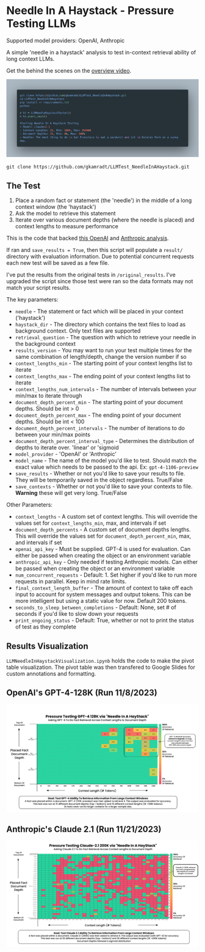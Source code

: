 # Needle In A Haystack - Pressure Testing LLMs

Supported model providers: OpenAI, Anthropic

A simple 'needle in a haystack' analysis to test in-context retrieval ability of long context LLMs.

Get the behind the scenes on the [overview video](https://youtu.be/KwRRuiCCdmc).

![GPT-4-128 Context Testing](img/NeedleHaystackCodeSnippet.png)

```
git clone https://github.com/gkamradt/LLMTest_NeedleInAHaystack.git
```

## The Test
1. Place a random fact or statement (the 'needle') in the middle of a long context window (the 'haystack')
2. Ask the model to retrieve this statement
3. Iterate over various document depths (where the needle is placed) and context lengths to measure performance

This is the code that backed [this OpenAI](https://twitter.com/GregKamradt/status/1722386725635580292) and [Anthropic analysis](https://twitter.com/GregKamradt/status/1727018183608193393).

If ran and `save_results = True`, then this script will populate a `result/` directory with evaluation information. Due to potential concurrent requests each new test will be saved as a few file.

I've put the results from the original tests in `/original_results`. I've upgraded the script since those test were ran so the data formats may not match your script results.

The key parameters:
* `needle` - The statement or fact which will be placed in your context ('haystack')
* `haystack_dir` - The directory which contains the text files to load as background context. Only text files are supported
* `retrieval_question` - The question with which to retrieve your needle in the background context
* `results_version` - You may want to run your test multiple times for the same combination of length/depth, change the version number if so
* `context_lengths_min` - The starting point of your context lengths list to iterate
* `context_lengths_max` - The ending point of your context lengths list to iterate
* `context_lengths_num_intervals` - The number of intervals between your min/max to iterate through
* `document_depth_percent_min` - The starting point of your document depths. Should be int > 0
* `document_depth_percent_max` - The ending point of your document depths. Should be int < 100
* `document_depth_percent_intervals` - The number of iterations to do between your min/max points
* `document_depth_percent_interval_type` - Determines the distribution of depths to iterate over. 'linear' or 'sigmoid
* `model_provider` - 'OpenAI' or 'Anthropic'
* `model_name` - The name of the model you'd like to test. Should match the exact value which needs to be passed to the api. Ex: `gpt-4-1106-preview`
* `save_results` - Whether or not you'd like to save your results to file. They will be temporarily saved in the object regardless. True/False
* `save_contexts` - Whether or not you'd like to save your contexts to file. **Warning** these will get very long. True/False

Other Parameters:
* `context_lengths` - A custom set of context lengths. This will override the values set for `context_lengths_min`, max, and intervals if set
* `document_depth_percents` - A custom set of document depths lengths. This will override the values set for `document_depth_percent_min`, max, and intervals if set
* `openai_api_key` - Must be supplied. GPT-4 is used for evaluation. Can either be passed when creating the object or an environment variable
* `anthropic_api_key` - Only needed if testing Anthropic models. Can either be passed when creating the object or an environment variable
* `num_concurrent_requests` - Default: 1. Set higher if you'd like to run more requests in parallel. Keep in mind rate limits.
* `final_context_length_buffer` - The amount of context to take off each input to account for system messages and output tokens. This can be more intelligent but using a static value for now. Default 200 tokens.
* `seconds_to_sleep_between_completions` - Default: None, set # of seconds if you'd like to slow down your requests
* `print_ongoing_status` - Default: True, whether or not to print the status of test as they complete

## Results Visualization
`LLMNeedleInHaystackVisualization.ipynb` holds the code to make the pivot table visualization. The pivot table was then transfered to Google Slides for custom annotations and formatting.

## OpenAI's GPT-4-128K (Run 11/8/2023)
<img src="img/GPT_4_testing.png" alt="GPT-4-128 Context Testing" width="800"/>

## Anthropic's Claude 2.1 (Run 11/21/2023)
<img src="img/Claude_2_1_testing.png" alt="GPT-4-128 Context Testing" width="800"/>